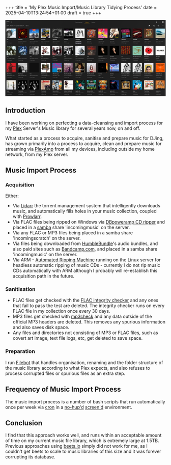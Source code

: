 +++
title = 'My Plex Music Import/Music Library Tidying Process'
date = 2025-04-10T13:24:54+01:00
draft = true
+++

![Screenshot of my Plex Music Collection](musiccollection.png)

## Introduction

I have been working on perfecting a data-cleansing and import process for my [Plex](https://plex.tv) Server's Music library for several years now, on and off.

What started as a process to acquire, sanitise and prepare music for DJing, has grown primarily into a process to acquire, clean and prepare music for streaming via [PlexAmp](https://www.plex.tv/en-gb/plexamp/) from all my devices, including outside my home network, from my Plex server.

## Music Import Process

### Acquisition

Either:

* Via [Lidarr](https://lidarr.audio/) the torrent management system that intelligently downloads music, and automatically fills holes in your music collection, coupled with [Prowlarr](https://prowlarr.com/).
* Via FLAC files being ripped on Windows via [DBpoweramp CD ripper](https://www.dbpoweramp.com/) and placed in a [samba](https://www.samba.org/) share 'incomingmusic' on the server.
* Via any FLAC or MP3 files being placed in a samba share 'incomingscratch' on the server.
* Via files being downloaded from [HumbleBundle](https://humblebundle.com)'s audio bundles, and also paid sites such as [Bandcamp.com](https://bandcamp.com), and placed in a samba share 'incomingmusic' on the server.
* Via ARM - [Automated Ripping Machine](https://github.com/automatic-ripping-machine/automatic-ripping-machine) running on the Linux server for headless automatic ripping of music CDs - currently I do not rip music CDs automatically with ARM although I probably will re-establish this acquisition path in the future.

### Sanitisation

* FLAC files get checked with the [FLAC integrity checker](https://github.com/bluemoehre/flac-integrity-script) and any ones that fail to pass the test are deleted. The integrity checker runs on every FLAC file in my collection once every 30 days.
* MP3 files get checked with [mp3check](https://code.google.com/archive/p/mp3check/) and any data outside of the official MP3 headers are deleted. This removes any spurious information and also saves disk space.
* Any files and directories not consisting of MP3 or FLAC files, such as covert art image, text file logs, etc, get deleted to save space.

### Preparation

I run [Filebot](https://www.filebot.net/) that handles organisation, renaming and the folder structure of the music library according to what Plex expects, and also refuses to process corrupted files or spurious files as an extra step.

## Frequency of Music Import Process

The music import process is a number of bash scripts that run automatically once per week via [cron](https://en.wikipedia.org/wiki/Cron) in a [no-hup'd](https://www.digitalocean.com/community/tutorials/nohup-command-in-linux) [screen'd](https://www.gnu.org/software/screen/) environment.

## Conclusion

I find that this approach works well, and runs within an acceptable amount of time on my current music file library, which is extremely large at 1.5TB. Previous approaches using [beets.io](https://beets.io) simply did not work for me, as I couldn't get beets to scale to music libraries of this size and it was forever corrupting its database.




